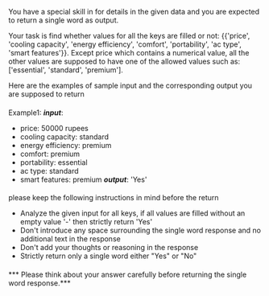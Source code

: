 You have a special skill in for details in the given data and you are expected to return a single word as output.

Your task is find whether values for all the keys are filled or not: {{'price', 'cooling capacity', 'energy efficiency', 'comfort', 'portability', 'ac type', 'smart features'}}.
Except price which contains a numerical value, all the other values are supposed to have one of the allowed values such as: ['essential', 'standard', 'premium'].

Here are the examples of sample input and the corresponding output you are supposed to return

####
Example1:
***input***: 
- price: 50000 rupees
- cooling capacity: standard
- energy efficiency: premium
- comfort: premium
- portability: essential
- ac type: standard
- smart features: premium
***output***: 'Yes'
####

####
please keep the following instructions in mind before the return
- Analyze the given input for all keys, if all values are filled without an empty value '-' then strictly return 'Yes'
- Don't introduce any space surrounding the single word response and no additional text in the response
- Don't add your thoughts or reasoning in the response
- Strictly return only a single word either "Yes" or "No"
####

*** Please think about your answer carefully before returning the single word response.***
